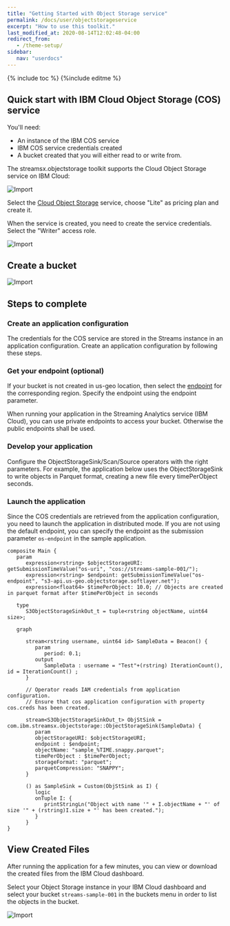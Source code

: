```yaml
---
title: "Getting Started with Object Storage service"
permalink: /docs/user/objectstorageservice
excerpt: "How to use this toolkit."
last_modified_at: 2020-08-14T12:02:48-04:00
redirect_from:
   - /theme-setup/
sidebar:
   nav: "userdocs"
---
```

{% include toc %}
{%include editme %}


## Quick start with IBM Cloud Object Storage (COS) service

You'll need:

* An instance of the IBM COS service
* IBM COS service credentials created
* A bucket created that you will either read to or write from.


The streamsx.objectstorage toolkit supports the Cloud Object Storage service on IBM Cloud:

![Import](/streamsx.objectstorage/doc/images/COS_lite.png)


Select the [Cloud Object Storage](https://console.bluemix.net/catalog/infrastructure/object-storage-group) service, choose "Lite" as pricing plan and create it.

When the service is created, you need to create the service credentials. Select the "Writer" access role.

![Import](/streamsx.objectstorage/doc/images/cos_service_credentials.png)

## Create a bucket

![Import](/streamsx.objectstorage/doc/images/createBucket.png)

## Steps to complete

### Create an application configuration

The credentials for the COS service are stored in the Streams instance in an application configuration.  Create an application configuration by following these steps.

### Get your endpoint (optional)

If your bucket is not created in us-geo location, then select the [endpoint](https://cloud.ibm.com/docs/cloud-object-storage?topic=cloud-object-storage-endpoints#endpoints) for the corresponding region. Specify the endpoint using the endpoint parameter.

When running your application in the Streaming Analytics service (IBM Cloud), you can use private endpoints to access your bucket. Otherwise the public endpoints shall be used.

### Develop your application

Configure the ObjectStorageSink/Scan/Source operators with the right parameters.  For example, the application below uses the ObjectStorageSink to write objects in Parquet format, creating a new file every timePerObject seconds.

### Launch the application

Since the COS credentials are retrieved from the application configuration, you need to launch the application in distributed mode. If you are not using the default endpoint, you can specify the endpoint as the submission parameter `os-endpoint` in the sample application.


```
composite Main {
   param
      expression<rstring> $objectStorageURI: getSubmissionTimeValue("os-uri", "cos://streams-sample-001/");
      expression<rstring> $endpoint: getSubmissionTimeValue("os-endpoint", "s3-api.us-geo.objectstorage.softlayer.net");
      expression<float64> $timePerObject: 10.0; // Objects are created in parquet format after $timePerObject in seconds

   type
      S3ObjectStorageSinkOut_t = tuple<rstring objectName, uint64 size>;

   graph

      stream<rstring username, uint64 id> SampleData = Beacon() {
         param
            period: 0.1;
         output
            SampleData : username = "Test"+(rstring) IterationCount(), id = IterationCount() ;
      }

      // Operator reads IAM credentials from application configuration.
      // Ensure that cos application configuration with property cos.creds has been created.
      
      stream<S3ObjectStorageSinkOut_t> ObjStSink = com.ibm.streamsx.objectstorage::ObjectStorageSink(SampleData) {
         param
         objectStorageURI: $objectStorageURI;
         endpoint : $endpoint;
         objectName: "sample_%TIME.snappy.parquet";
         timePerObject : $timePerObject;
         storageFormat: "parquet";
         parquetCompression: "SNAPPY";
      }

      () as SampleSink = Custom(ObjStSink as I) {
         logic
         onTuple I: {
            printStringLn("Object with name '" + I.objectName + "' of size '" + (rstring)I.size + "' has been created.");
         }
      }
}
```


## View Created Files

After running the application for a few minutes, you can view or download the created files from the IBM Cloud dashboard.

Select your Object Storage instance in your IBM Cloud dashboard and select your bucket `streams-sample-001` in the buckets menu in order to list the objects in the bucket. 

![Import](/streamsx.objectstorage/doc/images/bucketObjects.png)
